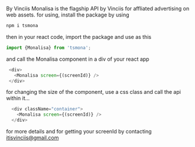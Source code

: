 By Vinciis
Monalisa is the flagship API by Vinciis for affliated advertising on web assets. for using, install the package by using

```JavaScript
npm i tsmona
```
then in your react code, import the package and use as this

```JavaScript
import {Monalisa} from 'tsmona';
```
and call the Monalisa component in a div of your react app

```JavaScript
 <div>
   <Monalisa screen={(screenId)} />
 </div>
```
for changing the size of the component, use a css class and call the api within it...

```JavaScript
  <div className="container">
    <Monalisa screen={(screenId)} />
  </div>
```

for more details and for getting your screenId by contacting itisvinciis@gmail.com
